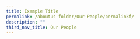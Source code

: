 ```yaml
---
title: Example Title
permalink: /aboutus-folder/Our-People/permalinkf/
description: ""
third_nav_title: Our People
---
```

